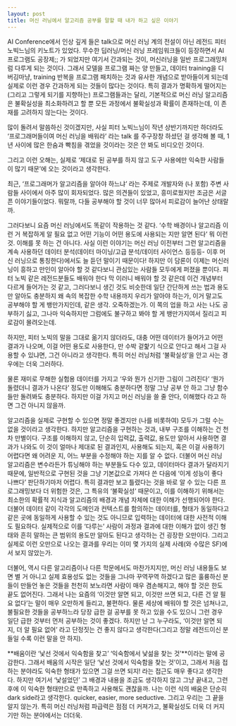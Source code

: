 ```yaml
---
layout: post
title: 머신 러닝에서 알고리즘 공부를 말할 때 내가 하고 싶은 이야기
---
```


AI Conference에서 인상 깊게 들은 talk으로 머신 러닝 계의 전설이 아닌 레전드 피터 노빅느님의 키노트가 있었다. 무수한 딥러닝/머신 러닝 프레임워크들이 등장하면서 AI 프로그램도 공장제;; 가 되었지만 여기서 간과되는 것이, 머신러닝을 일반 프로그래밍처럼 다루게 되는 것이다. 그래서 모델을 프로그램 짜는 양 만들고, 데이터 training을 디버깅마냥, training 반복을 프로그램 패치하는 것과 유사한 개념으로 받아들이게 되는데 실제로 이런 경우 간과하게 되는 것들이 많다는 것이다. 특히 결과가 명확하게 떨어지는(그리고 그렇게 되기를 지향하는) 프로그램들과는 달리, 기본적으로 머신 러닝 알고리즘은 불확실성을 최소화하려고 할 뿐 모든 과정에서 불확실성과 확률이 존재하는데, 이 존재를 고려하지 않는다는 것이다.

많이 돌려서 말씀하신 것이겠지만, 사실 피터 노빅느님이 작년 상반기까지만 하더라도 ‘프로그래머들이여 머신 러닝을 배워라’ 라는 talk 를 주구장창 하셨던 걸 생각해 볼 때, 1년 사이에 많은 한숨과 빡침을 겪었을 것이라는 것은 안 봐도 비디오인 것이다.

그리고 이런 오해는, 실제로 ‘제대로 된 공부를 하지 않고 도구 사용에만 익숙한 사람들이 많기 때문’에 오는 것이라고 생각한다.


최근, ‘프로그래머가 알고리즘을 알아야 하느냐’ 라는 주제로 개발자와 (나 포함) 주변 사람들 사이에서 아주 많이 회자되었다. 많은 의견들이 있었고, 흥미로웠지만 조금은 서글픈 이야기들이었다. 뭐랄까, 다들 공부해야 할 것이 너무 많아서 피로감이 늘어난 상태랄까.

그러다보니 요즘 머신 러닝에서도 똑같이 작용하는 것 같다. ‘수학 배경이나 알고리즘 이런 거 복잡하게 알 필요 없고 어떤 기능이 어떤 용도에 사용되는 지만 알면 된다’ 뭐 이런 것. 이해를 못 하는 건 아니다. 사실 이런 이야기는 머신 러닝 이전부터 그런 알고리즘을 계속 사용하던 데이터 분석(데이터 마이닝/고급 분석/데이터 사이언스 등등등- 이후 머신 러닝으로 통칭한다)에서도 늘 듣던 말이기 때문이다! 하지만 이 담론이 이제는 머신러닝이 흥하고 만인이 알아야 할 것 같다보니 관심있는 사람들 모두에게 퍼졌을 뿐이다. 피터 노빅 같은 레전드분들도 배워야 한다 막 이러니 배워야 할 것 같은데 이건 개념부터 다르게 들어가는 것 같고, 그러다보니 생긴 것도 비슷한데 일단 간단하게 쓰는 법과 용도만 알아도 충분하지 왜 속의 복잡한 수학 내용까지 우리가 알아야 하는가, 이거 말고도 공부해야 할 게 뱅만가지인데, 같은  생각. 오죽하겠는가. 이 쪽의 업을 하고 사는 나도 공부하기 싫고, 그나마 익숙하지만 그럼에도 불구하고 봐야 할 게 뱅만가지여서 질리고 피로감이 몰려오는데.

하지만, 피터 노빅의 말을 그대로 옮기지 않더라도, 대충 어떤 데이터가 들어가고 어떤 결과가 나오며, 이걸 어떤 용도로 사용한다, 만 수박 겉핥기 식으로 안다고 해서 그걸 사용할 수 있냐면, 그건 아니라고 생각한다. 특히 머신 러닝처럼 ‘불확실성’을 안고 사는 경우에는 더욱 그러하다.

물론 재미로 무해한 실험용 데이터를 가지고 ‘우와 뭔가 신기한 그림이 그려진다’ ‘뭔가 돌렸더니 결과가 나온다’ 정도만 이해해도 충분하다면 정말 그냥  공부 안 하고 그냥 함수들만 돌려봐도 충분하다. 하지만 이걸 가지고 머신 러닝을 쓸 줄 안다, 이해했다 라고 하면 그건 아니지 않을까.

알고리즘을 실제로 구현할 수 있으면 정말 좋겠지만 (나를 비롯하여) 모두가 그럴 수는 없을 것이라고 생각한다. 하지만 알고리즘을 구현하는 것과, 내부 구조를 이해하는 건 천차 만별이다.  구조를 이해하지 않고, 단순히 입력값, 출력값, 용도만 알아서 사용하면 결과가 나와도 이 것이 얼마나 제대로 된 결과인지, 사용해도 되는지, 혹은 이걸 사용하기 어렵다면 왜 어려운 지, 어느 부분을 수정해야 하는 지를 알 수 없다. 더불어 머신 러닝 알고리즘은 변수라든가 튜닝해야 하는 부분들도 다수 있고, 데이터마다 결과가 달라지기 때문에, 일반적으로 구현된 것을 그냥 기본값으로 가져다 쓴 다음에 ‘이게 성능이 좋다 나쁘다’ 판단하기마저 어렵다. 특히 결과만 보고 틀렸다는 것을 바로 알 수 있는 다른 프로그래밍보다 더 위험한 것은, 그 특유의 ‘불확실성’ 때문이고, 이를 이해하기 위해서는 최소한의 확률적 지식과 알고리즘의 배경과 개념 자체에 대한 이해가 선행되어야 한다. 더불어 데이터 같이 각각의 도메인과 컨텍스트를 함의하는 데이터를, 형태가 동일하다고 같은 곳에 동일하게 사용할 수 있는 것도 아니므로 입력하는 데이터에 대한 사전적 이해도 필요하다. 실제적으로 이를 ‘다루는’ 사람이 과정과 결과에 대한 이해가 없이 생긴 형태와 흔히 말하는 큰 범위의 용도만 알아도 된다고 생각하는 건 굉장한 오만이다. 그리고 실제로 이런 오만으로 나오는 결과를 우리는 이미 몇 가지의 실제 사례(와 수많은 SF)에서 보지 않았는가.

더불어, 역시 다른 알고리즘이나 다른 학문에서도 마찬가지지만, 머신 러닝 내용들도 보면 별 거 아니고 실제 효용성도 없는 것들을 그나마 꾸역꾸역 하겠다고 많은 훌륭하신 분들이 만들언 놓은 것들을 천천히 보노라면 사람이 매우 겸손해지고, 해야 할 것은 한도 끝도 없어진다. 그래서 나는 요즘의 ‘이것만 알면 되고, 이것만 쓰면 되고, 다른 건 알 필요 없다’는 말이 매우 오만하게 들리고, 불편하다. 물론 세상에 배워야 할 것은 넘쳐나고, 불필요한 것들을 공부하느라 당장 급한 걸 공부를 못 하고 있을 수도 있으니 그런 경우 일단 급한 것부터 먼저 공부하는 것이 좋겠다. 하지만 난 그 누구라도, ‘이것만 알면 되지, 더 알 필요 없어’ 라고 단정짓는 건 좋지 않다고 생각한다(그리고 정말 레전드이신 분들일 수록 이런 말을 안 하지).


**배움이란 ‘낯선 것에서 익숙함을 찾고’ ‘익숙함에서 낯섦을 찾는 것’**이라는 말에 공감한다. 그래서 배움의 시작은 일단 ‘낯선 것에서 익숙함을 찾는 것’이고, 그래서 처음 접하는 분야라도 익숙한 형태가 있으면 그걸 쓰면 되지! 라는 접근도 매우 좋다고 생각한다. 하지만 여기서 ‘낯설었던’ 그 배경과 내용을 조금도 생각하지 않고 그냥 끝내고, 그런 후에 이 익숙한 형태만으로 만족하고 사용해도 괜찮을까. 나는 이런 식의 배움은 단순히 dark side라고 생각한다. quicker, easier, more seductive. 그리고 우리는 그 끝을 알지 않는가. 특히 머신 러닝처럼 파급력은 점점 더 커져가고, 불확실성도 더욱 더 커지기만 하는 분야에서는 더더욱.
